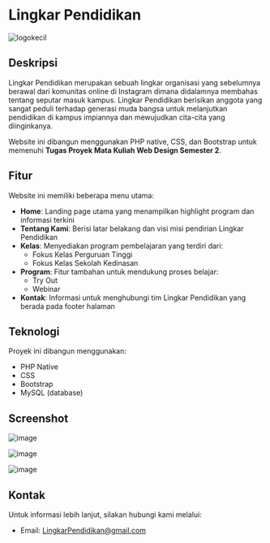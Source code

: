 # Lingkar Pendidikan

![logokecil](https://github.com/user-attachments/assets/a9bdb8e8-119e-4853-84bd-3ce47570a544)

## Deskripsi

Lingkar Pendidikan merupakan sebuah lingkar organisasi yang sebelumnya berawal dari komunitas online di Instagram dimana didalamnya membahas tentang seputar masuk kampus. Lingkar Pendidikan berisikan anggota yang sangat peduli terhadap generasi muda bangsa untuk melanjutkan pendidikan di kampus impiannya dan mewujudkan cita-cita yang diinginkanya.

Website ini dibangun menggunakan PHP native, CSS, dan Bootstrap untuk memenuhi **Tugas Proyek Mata Kuliah Web Design Semester 2**.

## Fitur

Website ini memiliki beberapa menu utama:

- **Home**: Landing page utama yang menampilkan highlight program dan informasi terkini
- **Tentang Kami**: Berisi latar belakang dan visi misi pendirian Lingkar Pendidikan
- **Kelas**: Menyediakan program pembelajaran yang terdiri dari:
  - Fokus Kelas Perguruan Tinggi
  - Fokus Kelas Sekolah Kedinasan
- **Program**: Fitur tambahan untuk mendukung proses belajar:
  - Try Out
  - Webinar
- **Kontak**: Informasi untuk menghubungi tim Lingkar Pendidikan yang berada pada footer halaman

## Teknologi

Proyek ini dibangun menggunakan:
- PHP Native
- CSS
- Bootstrap
- MySQL (database)

## Screenshot

![image](https://github.com/user-attachments/assets/210850c1-31a0-413c-a407-ec16f96a8c8c)

![image](https://github.com/user-attachments/assets/f8042c56-e4ab-49d1-b0c6-5871ea1ded18)

![image](https://github.com/user-attachments/assets/5bbbc862-df10-47a5-9cce-123874e83552)

## Kontak

Untuk informasi lebih lanjut, silakan hubungi kami melalui:
- Email: LingkarPendidikan@gmail.com
